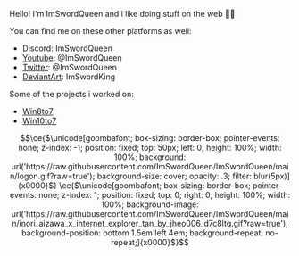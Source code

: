 Hello! I'm ImSwordQueen and i like doing stuff on the web 🏳️‍⚧️

You can find me on these other platforms as well:
- Discord: ImSwordQueen
- [Youtube](https://www.youtube.com/@ImSwordQueen/): @ImSwordQueen
- [Twitter](https://x.com/ImSwordQueen): @ImSwordQueen
- [DeviantArt](https://www.deviantart.com/imswordking): ImSwordKing

Some of the projects i worked on:
- [Win8to7](https://www.deviantart.com/imswordking/art/916171789)
- [Win10to7](https://www.deviantart.com/imswordking/art/1047772827)

```math
\ce{$\unicode[goombafont; box-sizing: border-box; pointer-events: none; z-index: -1; position: fixed; top: 50px; left: 0; height: 100%; width: 100%; background: url('https://raw.githubusercontent.com/ImSwordQueen/ImSwordQueen/main/logon.gif?raw=true'); background-size: cover; opacity: .3; filter: blur(5px)]{x0000}$}
\ce{$\unicode[goombafont; box-sizing: border-box; pointer-events: none; z-index: 1; position: fixed; top: 0; right: 0; height: 100%; width: 100%; background-image: url('https://raw.githubusercontent.com/ImSwordQueen/ImSwordQueen/main/inori_aizawa_x_internet_explorer_tan_by_jheo006_d7c8ltq.gif?raw=true'); background-position: bottom 1.5em left 4em; background-repeat: no-repeat;]{x0000}$}
```
